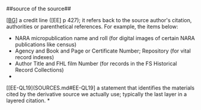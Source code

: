 ##source of the source##

\[[BG](SOURCES.md#BG)\] a credit line (\[EE\] p 427); it refers back to the source author's citation, authorities or parenthetical references. For example, the items below:
 * NARA micropublication name and roll (for digital images of certain NARA publications like census)
 * Agency and Book and Page or Certificate Number; Repository (for vital record indexes)
 * Author Title and FHL film Number (for records in the FS Historical Record Collections)
 * 
 \[[EE-QL19](SOURCES.md#EE-QL19\] a statement that identifies the materials cited by the derivative source we actually use; typically the last layer in a layered citation.
 * 

